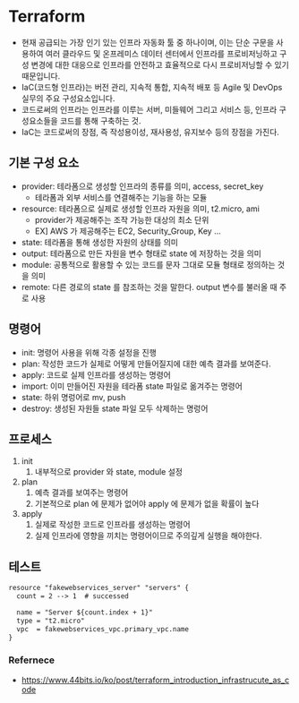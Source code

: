# Terraform

* 현재 공급되는 가장 인기 있는 인프라 자동화 툴 중 하나이며, 이는 단순 구문을 사용하여 여러 클라우드 및 온프레미스 데이터 센터에서 인프라를 프로비저닝하고 구성 변경에 대한 대응으로 인프라를 안전하고 효율적으로 다시 프로비저닝할 수 있기 때문입니다.
* IaC(코드형 인프라)는 버전 관리, 지속적 통합, 지속적 배포 등 Agile 및 DevOps 실무의 주요 구성요소입니다.
* 코드로써의 인프라는 인프라를 이루는 서버, 미들웨어 그리고 서비스 등, 인프라 구성요소들을 코드를 통해 구축하는 것.
* IaC는 코드로써의 장점, 즉 작성용이성, 재사용성, 유지보수 등의 장점을 가진다.

## 기본 구성 요소

* provider: 테라폼으로 생성할 인프라의 종류를 의미, access, secret_key
  * 테라폼과 외부 서비스를 연결해주는 기능을 하는 모듈
* resource: 테라폼으로 실제로 생성할 인프라 자원을 의미, t2.micro, ami
  * provider가 제공해주는 조작 가능한 대상의 최소 단위
  * EX] AWS 가 제공해주는 EC2, Security_Group, Key ...
* state: 테라폼을 통해 생성한 자원의 상태를 의미
* output: 테라폼으로 만든 자원을 변수 형태로 state 에 저장하는 것을 의미
* module: 공통적으로 활용할 수 있는 코드를 문자 그대로 모듈 형태로 정의하는 것을 의미
* remote: 다른 경로의 state 를 참조하는 것을 말한다. output 변수를 불러올 때 주로 사용

## 명령어

* init: 명령어 사용을 위해 각종 설정을 진행
* plan: 작성한 코드가 실제로 어떻게 만들어질지에 대한 예측 결과를 보여준다.
* apply: 코드로 실제 인프라를 생성하는 명령어
* import: 이미 만들어진 자원을 테라폼 state 파일로 옮겨주는 명령어
* state: 하위 명렁어로 mv, push
* destroy: 생성된 자원들 state 파일 모두 삭제하는 명렁어

## 프로세스

1. init
   1. 내부적으로 provider 와 state, module 설정
2. plan
   1. 예측 결과를 보여주는 명령어
   2. 기본적으로 plan 에 문제가 없어야 apply 에 문제가 없을 확률이 높다
3. apply
   1. 실제로 작성한 코드로 인프라를 생성하는 명령어
   2. 실제 인프라에 영향을 끼치는 명령어이므로 주의깊게 실행을 해야한다.

## 테스트

```markdown
resource "fakewebservices_server" "servers" {
  count = 2 --> 1  # successed

  name = "Server ${count.index + 1}"
  type = "t2.micro"
  vpc  = fakewebservices_vpc.primary_vpc.name
}
```


### Refernece

* https://www.44bits.io/ko/post/terraform_introduction_infrastrucute_as_code